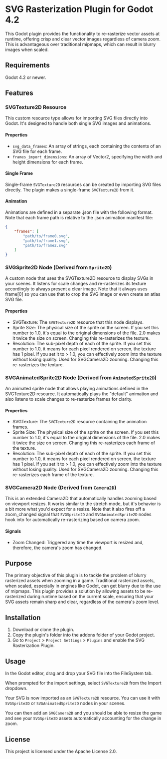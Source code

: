 # SVG Rasterization Plugin for Godot 4.2

This Godot plugin provides the functionality to re-rasterize vector assets at runtime, offering crisp and clear vector images regardless of camera zoom. This is advantageous over traditional mipmaps, which can result in blurry images when scaled.

## Requirements

Godot 4.2 or newer.

## Features

### SVGTexture2D Resource

This custom resource type allows for importing SVG files directly into Godot. It's designed to handle both single SVG images and animations.

#### Properties

* `svg_data_frames`: An array of strings, each containing the contents of an SVG file for each frame.
* `frames_import_dimensions`: An array of Vector2, specifying the width and height dimensions for each frame.

#### Single Frame

Single-frame `SVGTexture2D` resources can be created by importing SVG files directly. The plugin makes a single-frame `SVGTexture2D` from it.

#### Animation

Animations are defined in a separate .json file with the following format. Note that each frame path is relative to the .json animation manifest file:

```json
{
    "frames": [
        "path/to/frame0.svg",
        "path/to/frame1.svg",
        "path/to/frame2.svg"
    ]
}

```

### SVGSprite2D Node (Derived from `Sprite2D`)

A custom node that uses the SVGTexture2D resource to display SVGs in your scenes. It listens for scale changes and re-rasterizes its texture accordingly to always present a clear image. Note that it always uses frame[0] so you can use that to crop the SVG image or even create an atlas SVG file.

#### Properties

* SVGTexture: The `SVGTexture2D` resource that this node displays.
* Sprite Size: The physical size of the sprite on the screen. If you set this number to 1.0, it's equal to the original dimensions of the file. 2.0 makes it twice the size on screen. Changing this re-rasterizes the texture.
* Resolution: The sub-pixel depth of each of the sprite. If you set this number to 1.0, it means for each pixel rendered on screen, the texture has 1 pixel. If you set it to > 1.0, you can effectively zoom into the texture without losing quality. Used for SVGCamera2D zooming. Changing this re-rasterizes the texture.

### SVGAnimatedSprite2D Node (Derived from `AnimatedSprite2D`)

An animated sprite node that allows playing animations defined in the SVGTexture2D resource. It automatically plays the "default" animation and also listens to scale changes to re-rasterize frames for clarity.

#### Properties

* SVGTexture: The `SVGTexture2D` resource containing the animation frames.
* Sprite Size: The physical size of the sprite on the screen. If you set this number to 1.0, it's equal to the original dimensions of the file. 2.0 makes it twice the size on screen. Changing this re-rasterizes each frame of the texture.
* Resolution: The sub-pixel depth of each of the sprite. If you set this number to 1.0, it means for each pixel rendered on screen, the texture has 1 pixel. If you set it to > 1.0, you can effectively zoom into the texture without losing quality. Used for SVGCamera2D zooming. Changing this re-rasterizes each frame of the texture.

### SVGCamera2D Node (Derived from `Camera2D`)

This is an extended Camera2D that automatically handles zooming based on viewport resizes. It works similar to the stretch mode, but it's behavior is a bit more what you'd expect for a resize. Note that it also fires off a zoom_changed signal that `SVGSprite2D` and `SVGAnimatedSprite2D` nodes hook into for automatically re-rasterizing based on camera zoom.

#### Signals

* Zoom Changed: Triggered any time the viewport is resized and, therefore, the camera's zoom has changed.

## Purpose

The primary objective of this plugin is to tackle the problem of blurry rasterized assets when zooming in a game. Traditional rasterized assets, when scaled, especially in engines like Godot, can get blurry due to the use of mipmaps. This plugin provides a solution by allowing assets to be re-rasterized during runtime based on the current scale, ensuring that your SVG assets remain sharp and clear, regardless of the camera's zoom level.

## Installation

1. Download or clone the plugin.
2. Copy the plugin's folder into the addons folder of your Godot project.
3. Go to `Project` > `Project Settings` > `Plugins` and enable the SVG Rasterization Plugin.

## Usage

In the Godot editor, drag and drop your SVG file into the FileSystem tab.

When prompted for the import settings, select `SVGTexture2D` from the Import dropdown.

Your SVG is now imported as an `SVGTexture2D` resource. You can use it with `SVGSprite2D` or `SVGAnimatedSprite2D` nodes in your scenes.

You can then add an `SVGCamera2D` and you should be able to resize the game and see your `SVGSprite2D` assets automatically accounting for the change in zoom.

## License

This project is licensed under the Apache License 2.0.